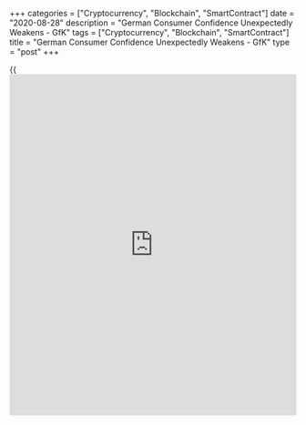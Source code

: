 +++
categories = ["Cryptocurrency", "Blockchain", "SmartContract"]
date = "2020-08-28"
description = "German Consumer Confidence Unexpectedly Weakens - GfK"
tags = ["Cryptocurrency", "Blockchain", "SmartContract"]
title = "German Consumer Confidence Unexpectedly Weakens - GfK"
type = "post"
+++

{{<iframe id="large-banner" src="https://www.bounty.group/#slide=16.0" width="100%" height="600" scrolling="no" style="border: 0px solid rgb(216, 221, 230); border-radius: 3px;">}}

Germany's consumer confidence is set to weaken in September after three
months of improvement, and defied expectations for a strong gain as
income expectations deteriorated, survey data from the market researcher
GfK showed on Friday.  
  
The forward-looking consumer confidence index for September dropped to
-1.8 from -0.2 in August, which was revised from -0.3. Economists had
expected a positive reading of 1.2.  
  
The weakening of consumer confidence was led by the drop in the income
expectations index that fell to 12.8 in August from 18.6 in July.

Economic expectations, propensity to buy as well as saving intentions
showed modest gains.

"An increase in the number of infections and the fear that
[coronavirus][1]-related restrictions will be further tightened are
creating uncertainty and consequently dampening the mood," Rolf Bürkl,
consumer expert at GfK, said.

The reduction in value added tax (VAT) which came into effect in Germany
on July 1 may be boosting propensity to consume but has not yet been
able to provide a stronger stimulus, the analyst said.

"Whether or not this is just a temporary slowdown will depend primarily
on what infection rates look like in future and the necessary measures
to be put in place by [policy](https://www.fintechee.com/policy/) makers," Bürkl added.

For comments and feedback [contact](https://www.playgroundfx.com/contact/): editorial@rtt[news](https://www.letsplayfx.com/blog/forex-news-website/).com

[Economic News][2]

 **What parts of the world are seeing the best (and worst) economic
performances lately? Click[here][3] to check out our [Econ Scorecard][3]
and find out! See up-to-the-moment [ranking](https://www.playgroundfx.com/blog/crypto-exchange-ranking/)s for the best and worst
performers in [GDP][4], [unemployment rate][5], [inflation][6] and much
more.**

   1. www.rtt[news](https://www.letsplayfx.com/blog/forex-news-website/).com/list/coronavirus.aspx
   2. www.rtt[news](https://www.letsplayfx.com/blog/forex-news-website/).com/Content/EconomicNews.aspx
   3. www.rtt[news](https://www.letsplayfx.com/blog/forex-news-website/).com/economic-scorecard/world-rank/PPI/highest-performance.aspx
   4. www.rtt[news](https://www.letsplayfx.com/blog/forex-news-website/).com/economic-scorecard/world-rank/GDP/highest-performance.aspx
   5. www.rtt[news](https://www.letsplayfx.com/blog/forex-news-website/).com/economic-scorecard/world-rank/unemployment-rate/lowest-performance.aspx
   6. www.rtt[news](https://www.letsplayfx.com/blog/forex-news-website/).com/economic-scorecard/world-rank/CPI/highest-performance.aspx